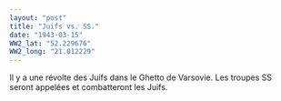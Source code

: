 ```yaml
---
layout: "post"
title: "Juifs vs. SS."
date: "1943-03-15"
WW2_lat: "52.229676"
WW2_long: "21.012229"
---
```


Il y a une révolte des Juifs dans le Ghetto de Varsovie. Les troupes SS seront appelées et combatteront les Juifs.


<div class="histoire"></div>

<div class="commentaire"></div>
